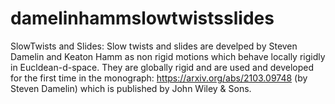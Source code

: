 # damelinhammslowtwistsslides
SlowTwists and Slides: 
Slow twists and slides are develped by Steven Damelin and Keaton Hamm as non rigid motions which behave locally rigidly in Eucldean-d-space.
They are globally rigid and are used and developed  for the first time in the monograph: https://arxiv.org/abs/2103.09748 (by Steven Damelin) which is
published by John Wiley & Sons. 
